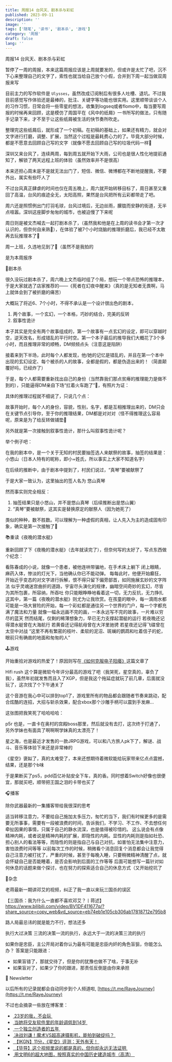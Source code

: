 ```yaml
---
title: 周报14 台风天、剧本杀与彩虹
published: 2023-09-11
description: ''
image: ''
tags: ['随笔', '读书', '剧本杀', '游戏']
category: '周报'
draft: false
lang: ''
---
```

  周报14 台风天、剧本杀与彩虹



<!-- ![Group 1 (4)](./attachments/bafybeigduqftrahwt2koiihbkdad7xdfqmcehota34ij26nfci7tqj25ay.png) -->



暂停了一周的周报，本来这篇周报应该是上周就要发的，但或许是太忙了吧，沉不下心来整理自己的文字了，索性也就当给自己放个小假，合并到下周一起当做双周报来写

目前主力的写作软件是 `Ulysses`，虽然改成订阅制后有很多人吐槽、退坑。不过我目前感觉写作体验还是最棒的，批注、关键字等功能也很实用。这里顺带谈谈个人的习作习惯，日常会将一些零星的想法，收集到logseq或者flomo中，每当要写周报的时候再来回顾，这是模仿了周国平在《风中的纸屑》一书所写的做法，只有随手记录下来，才不至于让这些纸屑被生活的快节奏所吹走。

整理完这些纸屑后，就形成了一个初稿。在初稿的基础上，如果还有精力，就会对文字进行打磨，调整、扩展，当然这个过程是最耗费心力的了。毕竟大部分时候，都是不愿意去回顾自己写的文字（就像不愿去回顾自己写的垃圾代码一样🤣

深圳又来台风了，连续两周，每到周五就开始下大雨，公司也是很人性化地提前通知了，解锁了两天远程上班的体验（虽然效率并不是很高）

本来还担心周末是不是就无法出门了，短信、微信、微博都在不断地提醒我，不要外出，属实有些吓人了

不过台风真正肆虐的时间也仅在周五晚上，周六就开始转移目标了，周日甚至又重回了高温，台风的痕迹全无，太阳高照，果然是台风把所有云彩都带走了吧。

周六还是照惯例出门打羽毛球，台风过境后，无边丝雨，朦胧而安静的街道，无半点喧嚣。深圳这座脚步匆匆的城市，也被迫慢了下来呢

周日则是被文杰喊去一起打剧本杀了，（虽然我和他是在上周的读书会才第一次才认识的，但奈何自来熟🐶），在体验了被7个小时烧脑的推理折磨后，我已经不太敢再去玩推理本了🥹

周一上班，久违地见到了🌈（虽然不是我拍的


<!-- ![DraggedImage](./attachments/bafybeihl3pgzxbjiqjmovaynggfxd7twtwrdsfxxijsaxrajvcw2gid3bi.jpeg) -->


是为本周报序

 👀剧本杀

很久没玩过剧本杀了，周六晚上文杰临时组了个局，想玩一个带点恐怖的推理本，于是大家就选了店家推荐的——《死者在幻夜中醒来》（真的是无知者无畏啊，马上就体会到了被折磨的痛苦）

大概玩了将近6、7个小时，不得不承认是一个设计很出色的剧本，

1. 两个故事，一个玄幻，一个本格，巧妙的结合，完美的反转
2. 叙事性诡计

本子其实是完全有两个故事组成的，第一个故事有一点玄幻的设定，即可以穿越时空，逆天改名，形成错乱的平行时空。第一个本子最后的推导我们大概花了3个多小时，而且推理非常的顺畅，DM频频点头（注意这是陷阱）

接着来到下半场，此时每个人都发现，他/她的记忆是错乱的，并且在第一个本中出现的玄幻设定、每个被杀的人的故事，全都是假的，都是伪造出来的！（简直颠覆好吗，已经炸了）

于是，每个人都需要重新找出自己的身份（当然靠我们那点贫瘠的推理能力是做不到的），只能逼得DM亲自下场“扛着火车跑了”🤣，有照片为证：


<!-- ![telegram-cloud-photo-size-5-6316525939311360433-y](./attachments/bafkreidmabyxjamchvwg267ykjkabeyd25eyirptz5hknnrlxdsc7nbqve.jpeg) -->


具体的推理过程就不细说了，只说几个点：

故事开始时，每个人的身份，容貌，性别，名字，都是互相推理出来的，DM只会在关键节点引导你，至于你的推理结果，DM都是对对对（怪不得推理这么容易呢，原来是为了给反转做铺垫🥹

另外就是第一次接触到叙事性诡计，那什么叫叙事性诡计呢？

举个例子吧：

在我的剧本中，是一个关于无知的村民要抽签选人来献祭的故事，抽签的结果是：小悠山（日本人特有的昵称，即小+姓氏，所以事实上大家不知道名字）

在后续的推断中，由于剧本中提到了，村民们说过，“真琴”要被献祭了

于是大家一致认为，这里抽出的签人名为 悠山真琴

然而事实则完全相反：
1. 抽签结果只是小悠山，并不是悠山真琴（后续推断出是悠山翼）
2. “真琴”要被献祭，这其实是替换原定的献祭人（因为她死了）

类似的种种，数不胜数。可以理解为一种虚假的真相，让人先入为主的造成固有印象，确实是第一次接触了🫠


 📚重读《夜晚的潜水艇》

重新回顾了下《夜晚的潜水艇》（去年就读完了），但奈何写的太好了，写点东西做个纪念：

看陈春成的小说，就像一个患者，被他连哄带骗地，在手术床上躺下
闭上眼睛，麻药入体，惨淡的灯光下，当他确认你已不能动弹。
每每此时，他便开始癫狂，开始近乎变态的对文字进行拆解，恨不得只留下偏旁部首，如同施展玄妙的文字阵法
似乎灵魂迷宫曲折的道路，宇宙尽头演化的规律，幽暗空间奇妙的玄幻，尽皆为其所包裹，所容纳，所吞吐
你只能眼睁睁地看着这一切，无力反抗，无力挣扎
这其中，第一篇《夜晚的潜水艇》则尤为让我欣赏。在孩童的眼中，每一滴雨水都可能是一场大冒险的开始，每一个彩虹都是通往另一个世界的门户，每一个字都充满了魔法和力量
就像一幅永远画不完的画，一本永远写不完的故事，一片难以穷尽的蓝天
然而结尾，仅剩的稀薄想象力，早已无力支撑起潜艇的运行
若夜晚还记得潜水艇曾在大海航行
若黄昏还记得航母曾在大洋里驰骋
若星夜还记得飞碟曾在太空中对战
“这里不再有繁密的枝叶、柔软的泥沼、斑斓的鹦鹉和吐着信子的蛇，眼前只有确凿的地面和匆匆的人”


<!-- ![DraggedImage-1](./attachments/bafybeicripi7zf6aqhghi65d56cvpkwplevpobjpr3ynkvm7kqiyqrgt4u.jpeg) -->



 🕹️游戏

开始重拾对游戏的热爱了！原因则写在[《如何克服电子阳痿》](https://raye.xlog.app/ru-he-ke-fu-nei-xin-de-kong-ju--cong-dian-zi-yang-wei-shuo-qi)这篇文章了

Hifi rush 这个算是微软今年评分最高的游戏了吧（我哭死，星空真的，辜负了我），虽然年初就发售而且入了XGP，但是我这个拖延症就玩了前几章，后面就没玩了，这次找了个下午通关了

这个音游在我心中可以排到top1了，游戏里所有的物品都会跟随者节奏来跳动，配合炫酷的连招，大招与斩杀效果，配合xbox那个沙雕手柄可以震到手发麻…

这张图把我笑死了哈哈哈哈：


<!-- ![telegram-cloud-photo-size-5-6318953063985035218-y](./attachments/bafkreidaowegqulad3nfuqfimss2iikwjikdki43jgfag5guaxtdecgkam.jpeg) -->


p5r 也是，一直卡在奥村的宫殿boss那里，然后就没有去打，这次终于打通了，另外学妹也有面具了啊啊啊学妹真的太漂亮了！


<!-- ![telegram-cloud-photo-size-5-6318953063985035219-y](./attachments/bafkreia63hw3yuqjwgudajmf5jnvc6gnhgxiwrejjy7kmtgy2bfrtgghge.jpeg) -->


星之海，也是最近才发售的一款JRPG游戏，可以和八方旅人pk下了，解谜、战斗、音乐等体验下来还是非常棒的

《星空》褒姒了，真的太难受了，本来还想期待着微软能给玩家带来亿点点震撼，结果，还是那个b味

于是果断买了ps5，pdd百亿补贴安全下车，真的香。同时想着Switch好像也很便宜，那就买吧，顺带把王国之泪的卡带也买了

 🎧播客

除你武器最新的一集播客带给我很深的思考

<!-- ![telegram-cloud-photo-size-5-6339332280077628944-y](./attachments/bafkreicv4jrtvywsvg3wdwgiojplzhowfki22him3gmxkvptjvfdayuy4q.jpeg) -->

适当转移注意力，不要给自己施加太多压力，匆忙的当下，我们有时候更多的是需要无所事事，需要有一段被浪费的时间，告诉我们，不学习、不工作、不去想任何牵扯因果的事情，只属于自己的静水流深，也是值得被珍惜的。
这么说会有点像精神内耗，或者说是精神内耗的扩展，即隐性的内耗。显性的内耗则是指如社恐、担心别人的看法等等，而隐性的则是指自己与自己对抗，如害怕无法集中注意力，害怕浪费时间等等
以前每次工作的时候，稍微看个消息回复个消息都会让我觉得自己注意力被打扰了，严重的时候，甚至于每晚入睡，只要稍微精神清醒了点，就会怀疑自己是否能睡着，是否会影响到后面的工作等等
后面可能想写一篇针对如何休息的话题来做个探讨，也在努力的探索适合自己的休息方式（又开始挖坑了

 💭杂念

老蒋最新一期讲邓艾的视频，纠正了我一直以来玩三国杀的误区

【三国杀：我为什么一直都不喜欢邓艾？丨蒋述】 https://www.bilibili.com/video/BV1DF411677q/?share_source=copy_web&vd_source=eb74eb1e105cb306ab17818712e795b8

路人局最忌讳的就是能力不行，想法还多

执行大过决策
三流的决策一流的执行，永远大于一流的决策三流的执行

如果你是忠臣，主公开局对着你认为最有可能是忠臣内奸的角色盲狙，你能怎么办？
答案是只能跟进：
- 如果盲错了，那就交待了，但是你的犹豫也做不了啥，于事无补
- 如果盲对了，如果少了你的跟进，那责任反倒是由你来承担

 📮 Newsletter

以后所有的记录就都会自动同步到个人频道啦, [https://t.me/RayeJourney](https://t.me/RayeJourney)

不过也会摘录一些放在博客里：

- [ 23岁的我，不会玩 ](https://tianheg.co/posts/play-with-myself-at-23/)
- [ 当她将交友软件里的年龄调低到14岁 ](https://mp.weixin.qq.com/s?__biz=MzU4NDQ5MzkwNQ==&mid=2247493956&idx=1&sn=91a815549c033afd1bd5738323e2955d&chksm=fd9a577acaedde6c3e299e032bf6317344ca0d5a0cef7f27c5b8e9f56a10c3c00fc3dcd872e5rd)
- [ 一个独立创造者的五年 ](https://mp.weixin.qq.com/s?__biz=MjM5OTg2MzE4Mg==&mid=2257483855&idx=1&sn=012da42659d465e1ebcb0adcd148dd42&chksm=a44e2eae9339a7b8d248bbd2bdb1b3640864e040900c63d71d001a35eb6833f52f9a586e4917rd)
- [ 决战刘谦！魔术VS超高速摄影机，能拍到破绽吗？ ](https://www.bilibili.com/video/BV1Uh411p7r3/)
- [ 【IKGN】11分，《星空》评测：天外有天！ ](https://www.bilibili.com/video/BV12w411D7F1)
- [ 【毕导】这个视频里说的都是真的，但你却永远无法证明 ](https://www.bilibili.com/video/BV19u4y1D7GT)
- [ 用文明6的超大地图，按照真实的中国历史建造城市（高清） ](https://www.bilibili.com/video/BV1844y1D7E7)


[]()